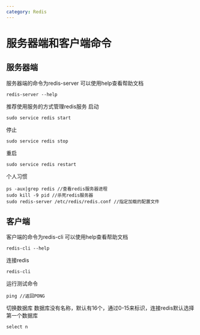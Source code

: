 ```yaml
---
category: Redis
---
```


# 服务器端和客户端命令

## 服务器端

服务器端的命令为redis-server
可以使⽤help查看帮助⽂档
```
redis-server --help
```
推荐使⽤服务的⽅式管理redis服务
启动
```
sudo service redis start
```
停⽌
```
sudo service redis stop
```
重启 
```
sudo service redis restart
```
个人习惯
```
ps -aux|grep redis //查看redis服务器进程
sudo kill -9 pid //杀死redis服务器
sudo redis-server /etc/redis/redis.conf //指定加载的配置文件
```
## 客户端
客户端的命令为redis-cli
可以使⽤help查看帮助⽂档
```
redis-cli --help
```
连接redis
```
redis-cli
```
运⾏测试命令
```
ping //返回PONG
```
切换数据库
数据库没有名称，默认有16个，通过0-15来标识，连接redis默认选择第一个数据库

```
select n
```
